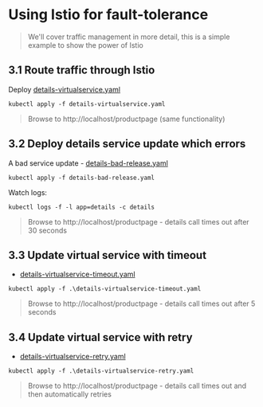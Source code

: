 # Using Istio for fault-tolerance

> We'll cover traffic management in more detail, this is a simple example to show the power of Istio

## 3.1 Route traffic through Istio

Deploy [details-virtualservice.yaml](./details-virtualservice.yaml)

```
kubectl apply -f details-virtualservice.yaml
```

> Browse to http://localhost/productpage (same functionality)

## 3.2 Deploy details service update which errors

A bad service update - [details-bad-release.yaml](./details-bad-release.yaml)

```
kubectl apply -f details-bad-release.yaml
```

Watch logs:

```
kubectl logs -f -l app=details -c details
```

> Browse to http://localhost/productpage - details call times out after 30 seconds

## 3.3 Update virtual service with timeout

- [details-virtualservice-timeout.yaml](./details-virtualservice-timeout.yaml)

```
kubectl apply -f .\details-virtualservice-timeout.yaml
```

> Browse to http://localhost/productpage - details call times out after 5 seconds

## 3.4 Update virtual service with retry

- [details-virtualservice-retry.yaml](./details-virtualservice-retry.yaml)

```
kubectl apply -f .\details-virtualservice-retry.yaml
```

> Browse to http://localhost/productpage - details call times out and then automatically retries